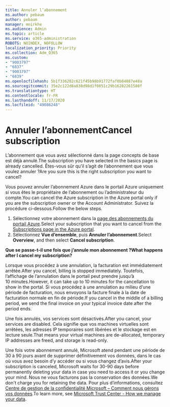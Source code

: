 ```yaml
---
title: Annuler l’abonnement
ms.author: pebaum
author: pebaum
manager: mnirkhe
ms.audience: Admin
ms.topic: article
ms.service: o365-administration
ROBOTS: NOINDEX, NOFOLLOW
localization_priority: Priority
ms.collection: Adm_O365
ms.custom:
- "9003797"
- "6837"
- "9003797"
- "6839"
ms.openlocfilehash: 5b1f336202c621f45b98b91772faf0b84887e48a
ms.sourcegitcommit: 35e2c122d8a838d98d1f0851c29b16282261580f
ms.translationtype: HT
ms.contentlocale: fr-FR
ms.lasthandoff: 11/17/2020
ms.locfileid: "49086248"
---
```

# <a name="cancel-subscription"></a><span data-ttu-id="f4eca-102">Annuler l’abonnement</span><span class="sxs-lookup"><span data-stu-id="f4eca-102">Cancel subscription</span></span>

<span data-ttu-id="f4eca-103">L’abonnement que vous avez sélectionné dans la page concepts de base est déjà annulé.</span><span class="sxs-lookup"><span data-stu-id="f4eca-103">The subscription you have selected in the basics page is already cancelled.</span></span> <span data-ttu-id="f4eca-104">Êtes-vous sûr qu’il s’agit de l’abonnement que vous voulez annuler ?</span><span class="sxs-lookup"><span data-stu-id="f4eca-104">Are you sure this is the right subscription you want to cancel?</span></span>

<span data-ttu-id="f4eca-105">Vous pouvez annuler l’abonnement Azure dans le portail Azure uniquement si vous êtes le propriétaire de l’abonnement ou l’administrateur du compte.</span><span class="sxs-lookup"><span data-stu-id="f4eca-105">You can cancel the Azure subscription in the Azure portal only if you are the subscription owner or the Account Administrator.</span></span> <span data-ttu-id="f4eca-106">Suivez la procédure ci-dessous.</span><span class="sxs-lookup"><span data-stu-id="f4eca-106">Follow the below steps.</span></span>

1. <span data-ttu-id="f4eca-107">Sélectionnez votre abonnement dans la [page des abonnements du portail Azure](https://ms.portal.azure.com/#blade/Microsoft_Azure_Billing/SubscriptionsBlade).</span><span class="sxs-lookup"><span data-stu-id="f4eca-107">Select your subscription that you want to cancel from the [Subscriptions page in the Azure portal](https://ms.portal.azure.com/#blade/Microsoft_Azure_Billing/SubscriptionsBlade).</span></span>
2. <span data-ttu-id="f4eca-108">Sélectionnez **Vue d’ensemble**, puis **Annuler l’abonnement**.</span><span class="sxs-lookup"><span data-stu-id="f4eca-108">Select **Overview**, and then select **Cancel subscription**.</span></span>

<span data-ttu-id="f4eca-109">**Que se passe-t-il une fois que j’annule mon abonnement ?**</span><span class="sxs-lookup"><span data-stu-id="f4eca-109">**What happens after I cancel my subscription?**</span></span>

<span data-ttu-id="f4eca-110">Lorsque vous procédez à une annulation, la facturation est immédiatement arrêtée.</span><span class="sxs-lookup"><span data-stu-id="f4eca-110">After you cancel, billing is stopped immediately.</span></span> <span data-ttu-id="f4eca-111">Toutefois, l’affichage de l’annulation dans le portail peut prendre jusqu’à 10 minutes.</span><span class="sxs-lookup"><span data-stu-id="f4eca-111">However, it can take up to 10 minutes for the cancellation to show in the portal.</span></span> <span data-ttu-id="f4eca-112">Si vous procédez à une annulation au milieu d’une période de facturation, nous envoyons la facture finale à la date de facturation normale en fin de période.</span><span class="sxs-lookup"><span data-stu-id="f4eca-112">If you cancel in the middle of a billing period, we send the final invoice on your typical invoice date after the period ends.</span></span>

<span data-ttu-id="f4eca-113">Une fois annulés, vos services sont désactivés.</span><span class="sxs-lookup"><span data-stu-id="f4eca-113">After you cancel, your services are disabled.</span></span> <span data-ttu-id="f4eca-114">Cela signifie que vos machines virtuelles sont arrêtées, les adresses IP temporaires sont libérées et le stockage est en lecture seule.</span><span class="sxs-lookup"><span data-stu-id="f4eca-114">That means your virtual machines are de-allocated, temporary IP addresses are freed, and storage is read-only.</span></span>

<span data-ttu-id="f4eca-115">Une fois votre abonnement annulé, Microsoft atend pendant une période de 30 à 90 jours avant de supprimer définitivement vos données, dans le cas où vous avez besoin d’y accéder ou si vous changez d’avis.</span><span class="sxs-lookup"><span data-stu-id="f4eca-115">After your subscription is canceled, Microsoft waits for 30-90 days before permanently deleting your data in case you need to access it or you change your mind.</span></span> <span data-ttu-id="f4eca-116">Nous ne vous facturons pas la conservation des données.</span><span class="sxs-lookup"><span data-stu-id="f4eca-116">We don't charge you for retaining the data.</span></span> <span data-ttu-id="f4eca-117">Pour plus d’informations, consultez [Centre de gestion de la confidentialité Microsoft – Comment nous gérons vos données](https://www.microsoft.com/trust-center/privacy/data-management#leave).</span><span class="sxs-lookup"><span data-stu-id="f4eca-117">To learn more, see [Microsoft Trust Center - How we manage your data](https://www.microsoft.com/trust-center/privacy/data-management#leave).</span></span>

